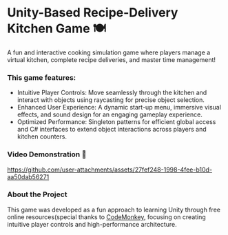# Unity-Based Recipe-Delivery Kitchen Game 🍽️
A fun and interactive cooking simulation game where players manage a virtual kitchen, complete recipe deliveries, and master time management!

### This game features:
- Intuitive Player Controls: Move seamlessly through the kitchen and interact with objects using raycasting for precise object selection.
- Enhanced User Experience: A dynamic start-up menu, immersive visual effects, and sound design for an engaging gameplay experience.
- Optimized Performance: Singleton patterns for efficient global access and C# interfaces to extend object interactions across players and kitchen counters.

### Video Demonstration 🎥
https://github.com/user-attachments/assets/27fef248-1998-4fee-b10d-aa50dab56271

### About the Project
This game was developed as a fun approach to learning Unity through free online resources(special thanks to [CodeMonkey](https://www.youtube.com/@CodeMonkeyUnity), focusing on creating intuitive player controls and high-performance architecture. 
